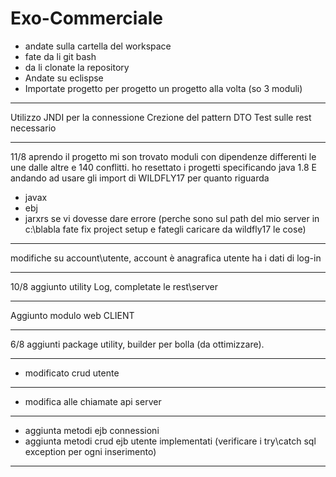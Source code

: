 # Exo-Commerciale
- andate sulla cartella del workspace
- fate da li git bash
- da li clonate la repository
- Andate su eclispse
- Importate progetto per progetto un progetto alla volta (so 3 moduli)
***
Utilizzo JNDI per la connessione
Crezione del pattern DTO
Test sulle rest necessario

***
11/8 aprendo il progetto mi son trovato moduli con dipendenze differenti le une dalle altre e 140 conflitti.
ho resettato i progetti specificando java 1.8 E andando ad usare gli import di WILDFLY17 per quanto riguarda 
- javax 
- ebj 
- jarxrs 
se vi dovesse dare errore (perche sono sul path del mio server in c:\blabla fate fix project setup e fategli caricare da wildfly17 le cose)
***
modifiche su account\utente, account è anagrafica utente ha i dati di log-in
***
10/8 aggiunto utility Log, completate le rest\server
***
Aggiunto modulo web CLIENT
***
6/8 aggiunti package utility, builder per bolla (da ottimizzare).
***
- modificato crud utente
***
- modifica alle chiamate api server
***
- aggiunta metodi ejb connessioni
- aggiunta metodi crud ejb utente implementati (verificare i try\catch sql exception per ogni inserimento)
***
